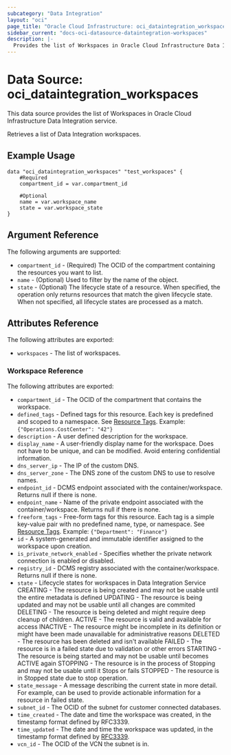 ```yaml
---
subcategory: "Data Integration"
layout: "oci"
page_title: "Oracle Cloud Infrastructure: oci_dataintegration_workspaces"
sidebar_current: "docs-oci-datasource-dataintegration-workspaces"
description: |-
  Provides the list of Workspaces in Oracle Cloud Infrastructure Data Integration service
---
```


# Data Source: oci_dataintegration_workspaces
This data source provides the list of Workspaces in Oracle Cloud Infrastructure Data Integration service.

Retrieves a list of Data Integration workspaces.


## Example Usage

```hcl
data "oci_dataintegration_workspaces" "test_workspaces" {
	#Required
	compartment_id = var.compartment_id

	#Optional
	name = var.workspace_name
	state = var.workspace_state
}
```

## Argument Reference

The following arguments are supported:

* `compartment_id` - (Required) The OCID of the compartment containing the resources you want to list.
* `name` - (Optional) Used to filter by the name of the object.
* `state` - (Optional) The lifecycle state of a resource. When specified, the operation only returns resources that match the given lifecycle state. When not specified, all lifecycle states are processed as a match.


## Attributes Reference

The following attributes are exported:

* `workspaces` - The list of workspaces.

### Workspace Reference

The following attributes are exported:

* `compartment_id` - The OCID of the compartment that contains the workspace.
* `defined_tags` - Defined tags for this resource. Each key is predefined and scoped to a namespace. See [Resource Tags](https://docs.cloud.oracle.com/iaas/Content/General/Concepts/resourcetags.htm). Example: `{"Operations.CostCenter": "42"}` 
* `description` - A user defined description for the workspace.
* `display_name` - A user-friendly display name for the workspace. Does not have to be unique, and can be modified. Avoid entering confidential information.
* `dns_server_ip` - The IP of the custom DNS.
* `dns_server_zone` - The DNS zone of the custom DNS to use to resolve names.
* `endpoint_id` - DCMS endpoint associated with the container/workspace. Returns null if there is none.
* `endpoint_name` - Name of the private endpoint associated with the container/workspace. Returns null if there is none.
* `freeform_tags` - Free-form tags for this resource. Each tag is a simple key-value pair with no predefined name, type, or namespace. See [Resource Tags](https://docs.cloud.oracle.com/iaas/Content/General/Concepts/resourcetags.htm). Example: `{"Department": "Finance"}` 
* `id` - A system-generated and immutable identifier assigned to the workspace upon creation.
* `is_private_network_enabled` - Specifies whether the private network connection is enabled or disabled.
* `registry_id` - DCMS registry associated with the container/workspace. Returns null if there is none.
* `state` - Lifecycle states for workspaces in Data Integration Service CREATING - The resource is being created and may not be usable until the entire metadata is defined UPDATING - The resource is being updated and may not be usable until all changes are commited DELETING - The resource is being deleted and might require deep cleanup of children. ACTIVE   - The resource is valid and available for access INACTIVE - The resource might be incomplete in its definition or might have been made unavailable for administrative reasons DELETED  - The resource has been deleted and isn't available FAILED   - The resource is in a failed state due to validation or other errors STARTING - The resource is being started and may not be usable until becomes ACTIVE again STOPPING - The resource is in the process of Stopping and may not be usable until it Stops or fails STOPPED  - The resource is in Stopped state due to stop operation. 
* `state_message` - A message describing the current state in more detail. For example, can be used to provide actionable information for a resource in failed state.
* `subnet_id` - The OCID of the subnet for customer connected databases.
* `time_created` - The date and time the workspace was created, in the timestamp format defined by RFC3339. 
* `time_updated` - The date and time the workspace was updated, in the timestamp format defined by [RFC3339](https://tools.ietf.org/html/rfc3339).
* `vcn_id` - The OCID of the VCN the subnet is in.

